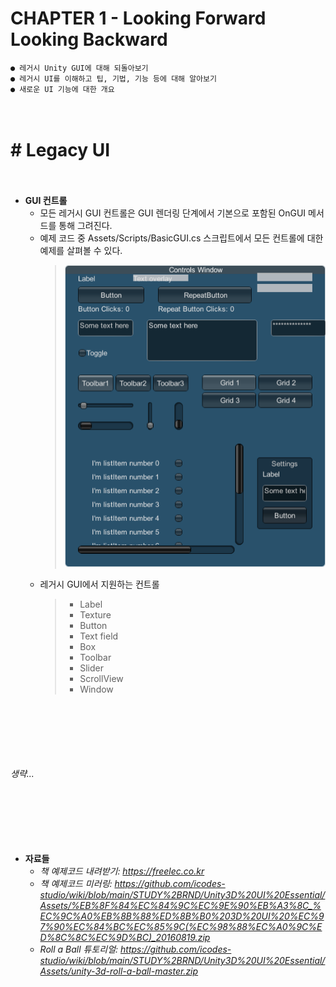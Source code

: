 # CHAPTER 1 - Looking Forward Looking Backward
    ● 레거시 Unity GUI에 대해 되돌아보기
    ● 레거시 UI를 이해하고 팁, 기법, 기능 등에 대해 알아보기
    ● 새로운 UI 기능에 대한 개요


　

# # Legacy UI

　

- **GUI 컨트롤**
    - 모든 레거시 GUI 컨트롤은 GUI 렌더링 단계에서 기본으로 포함된 OnGUI 메서드를 통해 그려진다.
    - 예제 코드 중 Assets/Scripts/BasicGUI.cs 스크립트에서 모든 컨트롤에 대한 예제를 살펴볼 수 있다.
        > ![](https://github.com/icodes-studio/wiki/blob/main/STUDY%2BRND/Unity3D%20UI%20Essential/Assets/legacy.png)
    - 레거시 GUI에서 지원하는 컨트롤
        > - Label
        > - Texture
        > - Button
        > - Text field
        > - Box
        > - Toolbar
        > - Slider
        > - ScrollView
        > - Window


　

　

　

*생략...*

　

　

　

- **자료들**
    - *책 예제코드 내려받기: https://freelec.co.kr*
    - *책 예제코드 미러링: https://github.com/icodes-studio/wiki/blob/main/STUDY%2BRND/Unity3D%20UI%20Essential/Assets/%EB%8F%84%EC%84%9C%EC%9E%90%EB%A3%8C_%EC%9C%A0%EB%8B%88%ED%8B%B0%203D%20UI%20%EC%97%90%EC%84%BC%EC%85%9C(%EC%98%88%EC%A0%9C%ED%8C%8C%EC%9D%BC)_20160819.zip*
    - *Roll a Ball 튜토리얼: https://github.com/icodes-studio/wiki/blob/main/STUDY%2BRND/Unity3D%20UI%20Essential/Assets/unity-3d-roll-a-ball-master.zip*

